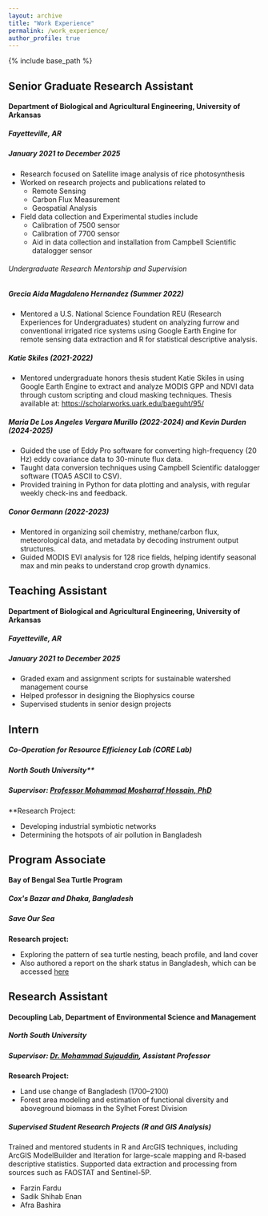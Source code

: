 ```yaml
---
layout: archive
title: "Work Experience"
permalink: /work_experience/
author_profile: true
---
```


{% include base_path %}
<!--
{% for post in site.education reversed %}
  {% include archive-single.html %}
{% endfor %} -->

## Senior Graduate Research Assistant
#### Department of Biological and Agricultural Engineering, University of Arkansas
##### Fayetteville, AR
##### January 2021 to December 2025

- Research focused on Satellite image analysis of rice photosynthesis
- Worked on research projects and publications related to 
	- Remote Sensing
	- Carbon Flux Measurement
	- Geospatial Analysis
- Field data collection and Experimental studies include
	- Calibration of 7500 sensor
	- Calibration of 7700 sensor
	- Aid in data collection and installation from Campbell Scientific datalogger sensor 

###### Undergraduate Research Mentorship and Supervision  
##### Grecia Aida Magdaleno Hernandez (Summer 2022)
- Mentored a U.S. National Science Foundation REU (Research Experiences for Undergraduates) student on analyzing furrow and conventional irrigated rice systems using Google Earth Engine for remote sensing data extraction and R for statistical descriptive analysis.

##### Katie Skiles (2021-2022)
- Mentored undergraduate honors thesis student Katie Skiles in using Google Earth Engine to extract and analyze MODIS GPP and NDVI data through custom scripting and cloud masking techniques. Thesis available at: https://scholarworks.uark.edu/baeguht/95/

##### Maria De Los Angeles Vergara Murillo (2022-2024) and Kevin Durden (2024-2025)
- Guided the use of Eddy Pro software for converting high-frequency (20 Hz) eddy covariance data to 30-minute flux data.
- Taught data conversion techniques using Campbell Scientific datalogger software (TOA5 ASCII to CSV).
- Provided training in Python for data plotting and analysis, with regular weekly check-ins and feedback.

##### Conor Germann (2022-2023)
- Mentored in organizing soil chemistry, methane/carbon flux, meteorological data, and metadata by decoding instrument output structures.
- Guided MODIS EVI analysis for 128 rice fields, helping identify seasonal max and min peaks to understand crop growth dynamics.


## Teaching Assistant
#### Department of Biological and Agricultural Engineering, University of Arkansas
##### Fayetteville, AR
##### January 2021 to December 2025

- Graded exam and assignment scripts for sustainable watershed management course
- Helped professor in designing the Biophysics course
- Supervised students in senior design projects


## Intern  
##### Co-Operation for Resource Efficiency Lab (CORE Lab)  
##### North South University**  
##### Supervisor: [Professor Mohammad Mosharraf Hossain, PhD](https://cu.ac.bd/public_profile/index.php?ein=4167)  

**Research Project: 
- Developing industrial symbiotic networks  
- Determining the hotspots of air pollution in Bangladesh


## Program Associate  
#### Bay of Bengal Sea Turtle Program  
##### Cox's Bazar and Dhaka, Bangladesh
##### Save Our Sea  

**Research project:**  
- Exploring the pattern of sea turtle nesting, beach profile, and land cover  
- Also authored a report on the shark status in Bangladesh, which can be accessed [here](https://drive.google.com/file/d/1g-yQo2jES-QbwhrLZo9l4j3CrWWFEmhU/view?usp=sharing)


## Research Assistant  
#### Decoupling Lab, Department of Environmental Science and Management  
##### North South University
##### Supervisor: [Dr. Mohammad Sujauddin](https://www.northsouth.edu/faculty-members/shls/esm/dr.-mohammad-sujauddin-sud.html), Assistant Professor  

**Research Project:**  
- Land use change of Bangladesh (1700–2100)  
- Forest area modeling and estimation of functional diversity and aboveground biomass in the Sylhet Forest Division


##### Supervised Student Research Projects (R and GIS Analysis)
Trained and mentored students in  R and ArcGIS techniques, including ArcGIS ModelBuilder and Iteration for large-scale mapping and R-based descriptive statistics. Supported data extraction and processing from sources such as FAOSTAT and Sentinel-5P.

- Farzin Fardu
- Sadik Shihab Enan
- Afra Bashira






